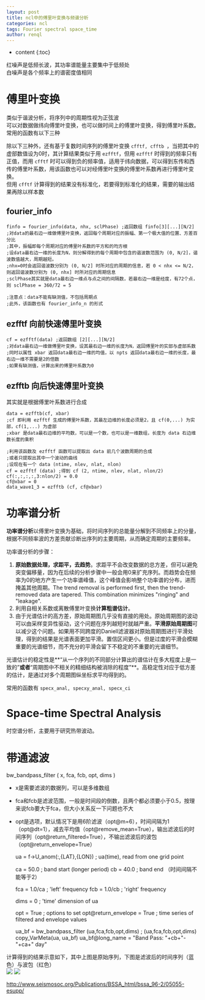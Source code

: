 ```yaml
---
layout: post
title: ncl中的傅里叶变换与频谱分析
categories: ncl
tags: Fourier spectral space_time
author: renql
---
```


* content
{:toc}

红噪声是低频长波，其功率谱能量主要集中于低频处  
白噪声是各个频率上的谱密度值相同  

# 傅里叶变换
类似于谐波分析，将序列中的周期性视为正弦波  
可以对数据做纬向傅里叶变换，也可以做时间上的傅里叶变换，得到傅里叶系数。常用的函数有以下三种   

除以下三种外，还有基于复数时间序列的傅里叶变换 `cfftf, cfftb `，当把其中的虚部数值设为0时，其计算结果类似于用 `ezfftf`，但用 `ezfftf` 时得到的频率只有正值，而用 `cfftf` 时可以得到负的频率值，适用于纬向数据，可以得到东传和西传的傅里叶系数，用该函数也可以对经傅里叶变换的傅里叶系数再进行傅里叶变换。  
但用 `cfftf` 计算得到的结果没有标准化，若要得到标准化的结果，需要的输出结果再除以样本数




## fourier_info
```
finfo = fourier_info(data, nhx, sclPhase) ;返回数组 finfo[3][...][N/2]
;对data的最右边一维做傅里叶变换，返回每个周期对应的振幅、第一个极大值的位置、方差百分比
;其中，振幅即每个周期对应的傅里叶系数的平方和的均方根
;设data最右边一维的长度为N，则分解得到的每个周期中包含的谐波数范围为 (0, N/2]，谐波数值越大，周期越短。
;nhx=0时会返回谐波数分别为 (0, N/2] 时所对应的周期的信息，若 0 < nhx <= N/2，则返回谐波数分别为 (0, nhx] 时所对应的周期信息
;sclPhase其实就是data最右边一维点与点之间的间隔数，若最右边一维是经度，有72个点，则 sclPhase = 360/72 = 5

;注意点：data不能有缺测值，不包括周期点
;此外，该函数也有 fourier_info_n 的形式
```

## ezfftf 向前快速傅里叶变换
```
cf = ezfftf(data) ;返回数组 [2][...][N/2]
;对data最右边一维做傅里叶变换，设其最右边一维的长度为N，返回傅里叶的实部与虚部系数
;同时以属性 xbar 返回data最右边一维的均值，以 npts 返回data最右边一维的长度，最右边一维不需要是2的倍数
;如果有缺测值，计算出来的傅里叶系数为0
```

## ezfftb 向后快速傅里叶变换
其实就是根据傅里叶系数进行合成  
```
data = ezfftb(cf, xbar) 
;cf 即利用 ezfftf 生成的傅里叶系数，其最左边维的长度必须是2，且 cf(0,...) 为实部，cf(1,...) 为虚部
;xbar 是data最右边维的平均数，可以是一个数，也可以是一维数组，长度为 data 右边维数长度的乘积

;利用该函数及 ezfftf 函数可以提取出 data 前几个波数周期的合成
;或者只提取出其中一个波动的曲线
;设现在有一个 data (ntime, nlev, nlat, nlon)
cf = ezfftf (data) ;得到 cf (2, ntime, nlev, nlat, nlon/2)
cf(:,:,:,:,3:nlon/2) = 0.0
cf@xbar = 0
data_wave1_3 = ezfftb (cf, cf@xbar)
```

# 功率谱分析
**功率谱分析**以傅里叶变换为基础，将时间序列的总能量分解到不同频率上的分量，根据不同频率波的方差贡献诊断出序列的主要周期，从而确定周期的主要频率。

功率谱分析的步骤：   
1. **原始数据处理，求距平，去趋势**。求距平不会改变数据的总方差，但可以避免突变偏移量，因为在后续的分析步骤中一般会用0来扩充序列。而趋势会在频率为0的地方产生一个功率谱峰值，这个峰值会影响整个功率谱的分布，进而掩盖其他周期。The trend removal is performed first, then the trend-removed data are tapered. This combination minimizes "ringing" and "leakage".  
2. 利用自相关系数或离散傅里叶变换**计算粗谱估计**。  
3. 由于光谱估计的高方差，原始周期图几乎没有直接的用处。原始周期图的波动可以由采样变异性驱动，这个问题在序列越短时就越严重。**平滑原始周期图**可以减少这个问题。如果用不同跨度的Daniell滤波器对原始周期图进行平滑处理，得到的结果是光谱表面更加平滑。置信区间更小。但是过度的平滑会模糊重要的光谱细节，而不充分的平滑会留下不稳定的不重要的光谱细节。   

光谱估计的稳定性是**“从一个序列的不同部分计算出的谱估计在多大程度上是一致的”**或者**“周期图中不相关的精细结构被消除的程度”**。高稳定性对应于低方差的估计，是通过对多个周期图纵坐标求平均得到的。

常用的函数有 `specx_anal, specxy_anal, specx_ci`

# Space-time Spectral Analysis
时空谱分析，主要用于研究热带波动。

# 带通滤波
bw_bandpass_filter ( x, fca, fcb, opt, dims )  
- x是需要滤波的数据列，可以是多维数组  
- fca和fcb是滤波范围，一般是时间段的倒数，且两个都必须要小于0.5，按理来说fcb要大于fca，但大小关系反一下问题也不大
- opt是选项，默认情况下是用6阶滤波（opt@m=6），时间间隔为1（opt@dt=1），减去平均值（opt@remove_mean=True），输出滤波后的时间序列（opt@return_filtered=True），不输出滤波后的波包（opt@return_envelope=True）


	ua    = f->U_anom(:,{LAT},{LON})   ; ua(time), read from one grid point

    ca    = 50.0        ; band start (longer period)
    cb    = 40.0        ; band end （时间间隔不能等于2）

    fca   = 1.0/ca      ; 'left'  frequency
    fcb   = 1.0/cb      ; 'right' frequency

    dims  = 0           ; 'time' dimension of ua  

    opt   = True        ; options to set
    opt@return_envelope = True ; time series of filtered and envelope values

    ua_bf = bw_bandpass_filter (ua,fca,fcb,opt,dims)       ; (ua,fca,fcb,opt,dims)
    copy_VarMeta(ua, ua_bf)
    ua_bf@long_name = "Band Pass: "+cb+"-"+ca+" day"

计算得到的结果示意如下，其中上图是原始序列，下图是滤波后的时间序列（蓝色）与波包（红色）  
![](https://www.ncl.ucar.edu/Document/Functions/Images/dim_bfband_20-100.ex01.png)
![](https://www.ncl.ucar.edu/Document/Functions/Images/dim_bfband_40-50.ex01.png)

http://www.seismosoc.org/Publications/BSSA_html/bssa_96-2/05055-esupp/
